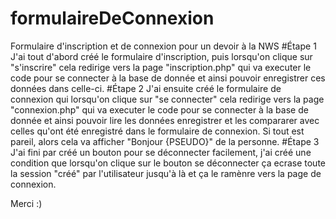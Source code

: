 # formulaireDeConnexion
 Formulaire d'inscription et de connexion pour un devoir à la NWS
#Étape 1
 J'ai tout d'abord créé le formulaire d'inscription, puis lorsqu'on clique sur "s'inscrire" cela redirige vers la page "inscription.php" qui va executer le code pour se connecter à la base de donnée et ainsi     pouvoir enregistrer ces données dans celle-ci.
 #Étape 2
 J'ai ensuite créé le formulaire de connexion qui lorsqu'on clique sur "se connecter" cela redirige vers la page "connexion.php" qui va executer le code pour se connecter à la base de donnée et ainsi pouvoir lire les données enregistrer et les compararer avec celles qu'ont été enregistré dans le formulaire de connexion.
 Si tout est pareil, alors cela va afficher "Bonjour {PSEUDO}" de la personne.
 #Étape 3
 J'ai fini par créé un bouton pour se déconnecter facilement, j'ai créé une condition que lorsqu'on clique sur le bouton se déconnecter ça ecrase toute la session "créé" par l'utilisateur jusqu'à là et ça le ramènre vers la page de connexion.

 Merci :)
